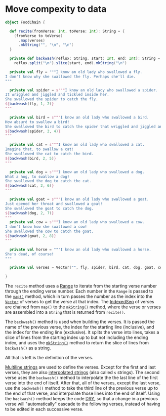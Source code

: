 # Move compexity to data

```scala
object FoodChain {

  def recite(fromVerse: Int, toVerse: Int): String = {
    (fromVerse to toVerse)
      .map(verses)
      .mkString("", "\n", "\n")
  }

  private def backwash(reflux: String, start: Int, end: Int): String =
    reflux.split("\n").slice(start, end).mkString("\n")

  private val fly = """I know an old lady who swallowed a fly.
I don't know why she swallowed the fly. Perhaps she'll die.
"""

  private val spider = s"""I know an old lady who swallowed a spider.
It wriggled and jiggled and tickled inside her.
She swallowed the spider to catch the fly.
${backwash(fly, 1, 2)}
"""

  private val bird = s"""I know an old lady who swallowed a bird.
How absurd to swallow a bird!
She swallowed the bird to catch the spider that wriggled and jiggled and tickled inside her.
${backwash(spider, 2, 4)}
"""

  private val cat = s"""I know an old lady who swallowed a cat.
Imagine that, to swallow a cat!
She swallowed the cat to catch the bird.
${backwash(bird, 2, 5)}
"""

  private val dog = s"""I know an old lady who swallowed a dog.
What a hog, to swallow a dog!
She swallowed the dog to catch the cat.
${backwash(cat, 2, 6)}
"""

  private val goat = s"""I know an old lady who swallowed a goat.
Just opened her throat and swallowed a goat!
She swallowed the goat to catch the dog.
${backwash(dog, 2, 7)}
"""
  private val cow = s"""I know an old lady who swallowed a cow.
I don't know how she swallowed a cow!
She swallowed the cow to catch the goat.
${backwash(goat, 2, 8)}
"""

  private val horse = """I know an old lady who swallowed a horse.
She's dead, of course!
"""

  private val verses = Vector("", fly, spider, bird, cat, dog, goat, cow, horse)

}
```

The `recite` method uses a [Range][range] to iterate from the starting verse number through the ending verse number.
Each number in the `Range` is passed to the [`map()`][map] method, which in turn passes the number as the index into the [`Vector`][vector] of verses
to get the verse at that index.
The [IndexedSeq][indexedseq] of verses are chained from `map()` to the [`mkString()`][mkstring-triple] method, where the verse or verses are assembled
into a `String` that is returned from `recite()`.

The `backwash()` method is used when building the verses.
It is passed the name of the previous verse, the index for the starting line (inclusive), and the index for the ending line (exclusive).
It splits the verse into lines, takes a slice of lines from the starting index up to but not including the ending index, and uses the
[`mkString()`][mkstring-single] method to return the slice of lines from `backwash()` as a string.

All that is left is the definition of the verses.

[Multiline strings][multiline-strings] are used to define the verses.
Except for the first and last verses, they are also [interpolated strings][interpolated-strings] (also called `s` strings).
The second verse uses the `backwash()` method to interpolate the the last line of the first verse into the end of itself.
After that, all of the verses, except the last verse, use the `backwash()` method to take the third line of the previous verse
up to the end of that verse, and interpolate those lines into the end of itself.
Using the `backwash()` method keeps the code [DRY][dry], so that a change in a previous verse will "automatically" cascade to the following verses,
instead of having to be edited in each successive verse.

[range]: https://www.scala-lang.org/api/2.12.9/scala/collection/immutable/Range.html
[map]: https://www.scala-lang.org/api/2.12.9/scala/collection/immutable/Range.html#map[B](f:A=%3EB):scala.collection.immutable.IndexedSeq[B]
[vector]: https://www.scala-lang.org/api/2.12.9/scala/collection/immutable/Vector.html
[indexedseq]: https://www.scala-lang.org/api/2.12.9/scala/collection/immutable/IndexedSeq.html
[mkstring-triple]: https://www.scala-lang.org/api/2.12.9/scala/collection/Iterable.html#mkString(start:String,sep:String,end:String):String
[mkstring-single]: https://www.scala-lang.org/api/2.12.9/scala/collection/Iterable.html#mkString(sep:String):String
[multiline-strings]: https://docs.scala-lang.org/scala3/book/first-look-at-types.html#two-notes-about-strings
[interpolated-strings]: https://docs.scala-lang.org/overviews/core/string-interpolation.html
[dry]: https://en.wikipedia.org/wiki/Don%27t_repeat_yourself

